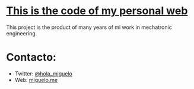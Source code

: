 # [This is the code of my personal web](miguelo.me)

This project is the product of many years of mi work in mechatronic engineering.

# Contacto:
* Twitter: [@hola_miguelo](https://twitter.com/hola_miguelo)
* Web:     [miguelo.me](miguelo.me)

